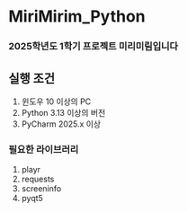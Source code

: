 # MiriMirim_Python
<h3>2025학년도 1학기 프로젝트 미리미림입니다

## 실행 조건
1. 윈도우 10 이상의 PC
2. Python 3.13 이상의 버전
3. PyCharm 2025.x 이상

### 필요한 라이브러리
1. playr
2. requests
3. screeninfo
4. pyqt5
